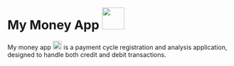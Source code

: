 <head> 

# My Money App <img src="https://www.clipartmax.com/png/full/113-1133745_%2450-bill-clip-art.png" width="50" height="50">

My money app <img src="https://www.clipartmax.com/png/full/113-1133745_%2450-bill-clip-art.png" width="20" height="20"> is a payment cycle registration and analysis application, designed to handle both credit and debit transactions.
